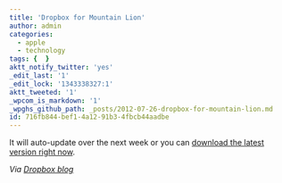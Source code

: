```yaml
---
title: 'Dropbox for Mountain Lion'
author: admin
categories:
  - apple
  - technology
tags: {  }
aktt_notify_twitter: 'yes'
_edit_last: '1'
_edit_lock: '1343338327:1'
aktt_tweeted: '1'
_wpcom_is_markdown: '1'
_wpghs_github_path: _posts/2012-07-26-dropbox-for-mountain-lion.md
id: 716fb844-bef1-4a12-91b3-4fbcb44aadbe
---
```

<p>It will auto-update over the next week or you can <a href="http://www.dropbox.com/install">download the latest version right now</a>.</p>
<p><em>Via <a href="http://blog.dropbox.com/index.php/dropbox-for-mountain-lion/">Dropbox blog</a></em></p>
